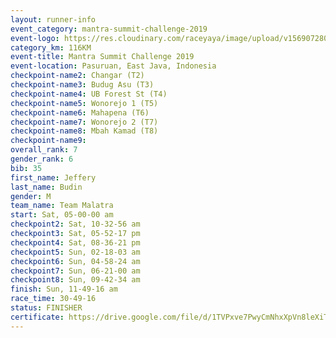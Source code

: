 ```yaml
---
layout: runner-info 
event_category: mantra-summit-challenge-2019 
event-logo: https://res.cloudinary.com/raceyaya/image/upload/v1569072809/logo/mantra-image_segrbx.jpg
category_km: 116KM 
event-title: Mantra Summit Challenge 2019 
event-location: Pasuruan, East Java, Indonesia 
checkpoint-name2: Changar (T2) 
checkpoint-name3: Budug Asu (T3) 
checkpoint-name4: UB Forest St (T4) 
checkpoint-name5: Wonorejo 1 (T5) 
checkpoint-name6: Mahapena (T6) 
checkpoint-name7: Wonorejo 2 (T7) 
checkpoint-name8: Mbah Kamad (T8) 
checkpoint-name9: 
overall_rank: 7
gender_rank: 6
bib: 35
first_name: Jeffery
last_name: Budin
gender: M
team_name: Team Malatra
start: Sat, 05-00-00 am
checkpoint2: Sat, 10-32-56 am
checkpoint3: Sat, 05-52-17 pm
checkpoint4: Sat, 08-36-21 pm
checkpoint5: Sun, 02-18-03 am
checkpoint6: Sun, 04-58-24 am
checkpoint7: Sun, 06-21-00 am
checkpoint8: Sun, 09-42-34 am
finish: Sun, 11-49-16 am
race_time: 30-49-16
status: FINISHER
certificate: https://drive.google.com/file/d/1TVPxve7PwyCmNhxXpVn8leXiTFVgKMib/view?usp=sharing
---
```

